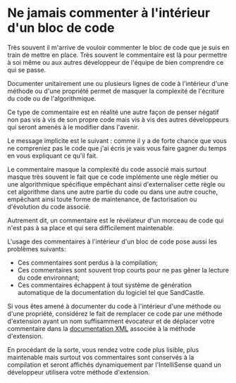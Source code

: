 # Ne jamais commenter à l'intérieur d'un bloc de code

  
 Très souvent il m'arrive de vouloir commenter le bloc de code que je suis en train de mettre en place.
 Très souvent le commentaire est là pour permettre à soi même ou aux autres développeur de l'équipe de bien comprendre ce qui se passe.
 
 Documenter unitairement une ou plusieurs lignes de code à l'intérieur d'une méthode ou d'une propriété permet de masquer la complexité de l'écriture du code ou de l'algorithmique.
 
 Ce type de commentaire est en réalité une autre façon de penser négatif non pas vis à vis de son propre code mais vis à vis des autres développeurs qui seront amenés à le modifier dans l'avenir.
 
 Le message implicite est le suivant : comme il y a de forte chance que vous ne compreniez pas le code que j'ai écris je vais vous faire gagner du temps en vous expliquant ce qu'il fait.
 
 Le commentaire masque la complexité du code associé mais surtout masque très souvent le fait que ce code implémente une règle métier ou une algorithmique spécifique empêchant ainsi d'externaliser cette règle ou cet algorithme dans une autre partie du code ou dans une autre couche, empêchant ainsi toute forme de maintenance, de factorisation ou d'évolution du code associé.
 
 Autrement dit, un commentaire est le révélateur d'un morceau de code qui n'est pas à sa place et qui sera difficilement maintenable.
 
 L'usage des commentaires à l'intérieur d'un bloc de code pose aussi les problèmes suivants:
 
 * Ces commentaires sont perdus à la compilation;
 * Ces commentaires sont souvent trop courts pour ne pas gêner la lecture du code environnant;
 * Ces commentaires échappent à tout système de génération automatique de la documentation du logiciel tel que SandCastle.
 
 Si vous êtes amené à documenter du code à l'intérieur d'une méthode ou d'une propriété, considérez le fait de remplacer ce code par une méthode d'extension ayant un nom suffisamment évocateur et de déplacer votre commentaire dans la [documentation XML](https://msdn.microsoft.com/en-us/library/b2s063f7.aspx) associée à la méthode d'extension.

 En procédant de la sorte, vous rendez votre code plus lisible, plus maintenable mais surtout vos commentaires sont conservés à la compilation et seront affichés dynamiquement par l'IntelliSense quand un développeur utilisera votre méthode d'extension. 
 
 